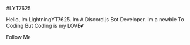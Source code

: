 #LYT7625

Hello, Im LightningYT7625.
Im A Discord.js Bot Developer.
Im a newbie To Coding But Coding is my
LOVE💕

Follow Me
